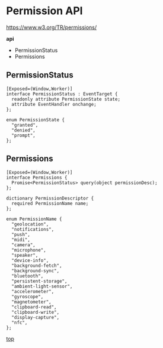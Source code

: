 # Permission API

https://www.w3.org/TR/permissions/


**api**
- PermissionStatus
- Permissions



## PermissionStatus

```webidl
[Exposed=(Window,Worker)]
interface PermissionStatus : EventTarget {
  readonly attribute PermissionState state;
  attribute EventHandler onchange;
};

enum PermissionState {
  "granted",
  "denied",
  "prompt",
};
```



## Permissions

```webidl
[Exposed=(Window,Worker)]
interface Permissions {
  Promise<PermissionStatus> query(object permissionDesc);
};

dictionary PermissionDescriptor {
  required PermissionName name;
};

enum PermissionName {
  "geolocation",
  "notifications",
  "push",
  "midi",
  "camera",
  "microphone",
  "speaker",
  "device-info",
  "background-fetch",
  "background-sync",
  "bluetooth",
  "persistent-storage",
  "ambient-light-sensor",
  "accelerometer",
  "gyroscope",
  "magnetometer",
  "clipboard-read",
  "clipboard-write",
  "display-capture",
  "nfc",
};
```



[top](#)
